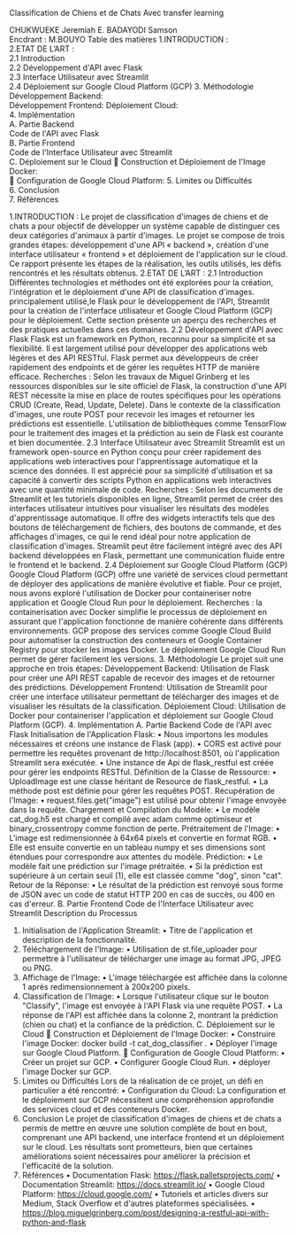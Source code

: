  
Classification de Chiens et de Chats
Avec transfer learning


 
CHUKWUEKE Jeremiah E.
BADAYODI Samson                                                                                             
Encdrant : M.BOUYO
Table des matières
1.INTRODUCTION :	
2.ETAT DE L’ART :	
2.1 Introduction	
2.2 Développement d'API avec Flask	
2.3 Interface Utilisateur avec Streamlit	
2.4 Déploiement sur Google Cloud Platform (GCP)	
3. Méthodologie	
Développement Backend:	
Développement Frontend:	
Déploiement Cloud:	
4. Implémentation	
A. Partie Backend	
Code de l'API avec Flask	
B. Partie Frontend	
Code de l'Interface Utilisateur avec Streamlit	
C. Déploiement sur le Cloud	
	Construction et Déploiement de l'Image Docker:	
	Configuration de Google Cloud Platform:	
5. Limites ou Difficultés	
6. Conclusion	
7. Références	












1.INTRODUCTION :
Le projet de classification d'images de chiens et de chats a pour objectif de développer un système capable de distinguer ces deux catégories d'animaux à partir d'images. 
Le projet se compose de trois grandes étapes: développement d'une API « backend », création d'une interface utilisateur « frontend » et déploiement de l'application sur le cloud. 
Ce rapport présente les étapes de la réalisation, les outils utilisés, les défis rencontrés et les résultats obtenus.
2.ETAT DE L’ART :
2.1 Introduction
Différentes technologies et méthodes ont été explorées pour la création, l'intégration et le déploiement d'une API de classification d'images. 
principalement utilisé,le  Flask pour le développement de l'API, Streamlit pour la création de l'interface utilisateur et Google Cloud Platform (GCP) pour le déploiement.
Cette section présente un aperçu des recherches et des pratiques actuelles dans ces domaines.
2.2 Développement d'API avec Flask
 Flask est un framework en Python, reconnu pour sa simplicité et sa flexibilité. Il est largement utilisé pour développer des applications web légères et des API RESTful. Flask permet aux développeurs de créer rapidement des endpoints et de gérer les requêtes HTTP de manière efficace.
Recherches : Selon les travaux de Miguel Grinberg et les ressources disponibles sur le site officiel de Flask, la construction d'une API REST nécessite la mise en place de routes spécifiques pour les opérations CRUD (Create, Read, Update, Delete). Dans le contexte de la classification d'images, une route POST pour recevoir les images et retourner les prédictions est essentielle. L'utilisation de bibliothèques comme TensorFlow pour le traitement des images et la prédiction au sein de Flask est courante et bien documentée.
2.3 Interface Utilisateur avec Streamlit
Streamlit est un framework open-source en Python conçu pour créer rapidement des applications web interactives pour l'apprentissage automatique et la science des données. Il est apprécié pour sa simplicité d'utilisation et sa capacité à convertir des scripts Python en applications web interactives avec une quantité minimale de code.
Recherches : Selon les documents de Streamlit et les tutoriels disponibles en ligne, Streamlit permet de créer des interfaces utilisateur intuitives pour visualiser les résultats des modèles d'apprentissage automatique. Il offre des widgets interactifs tels que des boutons de téléchargement de fichiers, des boutons de commande, et des affichages d'images, ce qui le rend idéal pour notre application de classification d'images. Streamlit peut être facilement intégré avec des API backend développées en Flask, permettant une communication fluide entre le frontend et le backend.
2.4 Déploiement sur Google Cloud Platform (GCP)
Google Cloud Platform (GCP) offre une variété de services cloud permettant de déployer des applications de manière évolutive et fiable. Pour ce projet, nous avons exploré l'utilisation de Docker pour containeriser notre application et Google Cloud Run pour le déploiement.
Recherches : la containerisation avec Docker simplifie le processus de déploiement en assurant que l'application fonctionne de manière cohérente dans différents environnements. GCP propose des services comme Google Cloud Build pour automatiser la construction des conteneurs et Google Container Registry pour stocker les images Docker. Le déploiement Google Cloud Run permet de gérer facilement les versions.
3. Méthodologie
Le projet suit une approche en trois étapes:
Développement Backend: 
Utilisation de Flask pour créer une API REST capable de recevoir des images et de retourner des prédictions.
Développement Frontend:
 Utilisation de Streamlit pour créer une interface utilisateur permettant de télécharger des images et de visualiser les résultats de la classification.
Déploiement Cloud:
 Utilisation de Docker pour containeriser l'application et déploiement sur Google Cloud Platform (GCP).
4. Implémentation
A. Partie Backend
Code de l'API avec Flask
  Initialisation de l'Application Flask:
•	Nous importons les modules nécessaires et créons une instance de Flask (app).
•	CORS est activé pour permettre les requêtes provenant de http://localhost:8501, où l'application Streamlit sera exécutée.
•	Une instance de Api de flask_restful est créée pour gérer les endpoints RESTful.
  Définition de la Classe de Ressource:
•	UploadImage est une classe héritant de Resource de flask_restful.
•	La méthode post est définie pour gérer les requêtes POST.
  Récupération de l'Image:
•	request.files.get("image") est utilisé pour obtenir l'image envoyée dans la requête.
  Chargement et Compilation du Modèle:
•	Le modèle cat_dog.h5 est chargé et compilé avec adam comme optimiseur et binary_crossentropy comme fonction de perte.
  Prétraitement de l'Image:
•	L'image est redimensionnée à 64x64 pixels et convertie en format RGB.
•	Elle est ensuite convertie en un tableau numpy et ses dimensions sont étendues pour correspondre aux attentes du modèle.
  Prédiction:
•	Le modèle fait une prédiction sur l'image prétraitée.
•	Si la prédiction est supérieure à un certain seuil (1), elle est classée comme "dog", sinon "cat".
  Retour de la Réponse:
•	Le résultat de la prédiction est renvoyé sous forme de JSON avec un code de statut HTTP 200 en cas de succès, ou 400 en cas d'erreur.
B. Partie Frontend
Code de l'Interface Utilisateur avec Streamlit
Description du Processus
1.	Initialisation de l'Application Streamlit:
•	Titre de l'application et description de la fonctionnalité.
2.	Téléchargement de l'Image:
•	Utilisation de st.file_uploader pour permettre à l'utilisateur de télécharger une image au format JPG, JPEG ou PNG.
3.	Affichage de l'Image:
•	L'image téléchargée est affichée dans la colonne 1 après redimensionnement à 200x200 pixels.
4.	Classification de l'Image:
•	Lorsque l'utilisateur clique sur le bouton "Classify", l'image est envoyée à l'API Flask via une requête POST.
•	La réponse de l'API est affichée dans la colonne 2, montrant la prédiction (chien ou chat) et la confiance de la prédiction.
C. Déploiement sur le Cloud
	Construction et Déploiement de l'Image Docker:
•	Construire l'image Docker: docker build -t cat_dog_classifier .
•	Déployer l'image sur Google Cloud Platform.
	Configuration de Google Cloud Platform:
•	Créer un projet sur GCP.
•	Configurer Google Cloud Run.
•	déployer l'image Docker sur GCP.
5. Limites ou Difficultés
Lors de la réalisation de ce projet, un défi en particulier a été rencontré:
•	Configuration du Cloud: La configuration et le déploiement sur GCP nécessitent une compréhension approfondie des services cloud et des conteneurs Docker.
6. Conclusion
Le projet de classification d'images de chiens et de chats a permis de mettre en œuvre une solution complète de bout en bout, comprenant une API backend, une interface frontend et un déploiement sur le cloud. Les résultats sont prometteurs, bien que certaines améliorations soient nécessaires pour améliorer la précision et l'efficacité de la solution.
7. Références
•	Documentation Flask: https://flask.palletsprojects.com/
•	Documentation Streamlit: https://docs.streamlit.io/
•	Google Cloud Platform: https://cloud.google.com/
•	Tutoriels et articles divers sur Medium, Stack Overflow et d'autres plateformes spécialisées.
•	https://blog.miguelgrinberg.com/post/designing-a-restful-api-with-python-and-flask
